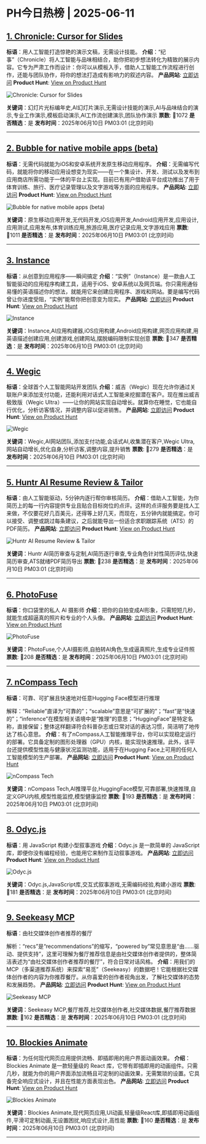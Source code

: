 # PH今日热榜 | 2025-06-11

## [1. Chronicle: Cursor for Slides](https://www.producthunt.com/posts/chronicle-cursor-for-slides?utm_campaign=producthunt-api&utm_medium=api-v2&utm_source=Application%3A+dev+%28ID%3A+189358%29)
**标语**：用人工智能打造惊艳的演示文稿，无需设计技能。
**介绍**：“纪事”（Chronicle）将人工智能与品味相结合，助你把初步想法转化为精致的展示内容。它专为严肃工作而设计：你可以从模板入手，借助人工智能工作流程进行创作，还能与团队协作，将你的想法打造成有影响力的叙述内容。
**产品网站**: [立即访问](https://www.producthunt.com/r/WTEU2NX62HXQYZ?utm_campaign=producthunt-api&utm_medium=api-v2&utm_source=Application%3A+dev+%28ID%3A+189358%29)
**Product Hunt**: [View on Product Hunt](https://www.producthunt.com/posts/chronicle-cursor-for-slides?utm_campaign=producthunt-api&utm_medium=api-v2&utm_source=Application%3A+dev+%28ID%3A+189358%29)

![Chronicle: Cursor for Slides](https://ph-files.imgix.net/2f727933-8173-4bcb-a93b-c0b0a35d9adc.png?auto=format)

**关键词**：幻灯片光标编年史,AI幻灯片演示,无需设计技能的演示,AI与品味结合的演示,专业工作演示,模板启动演示,AI工作流创建演示,团队协作演示
**票数**: 🔺1072
**是否精选**：是
**发布时间**：2025年06月10日 PM03:01 (北京时间)

---

## [2. Bubble for native mobile apps (beta)](https://www.producthunt.com/posts/bubble-for-native-mobile-apps-beta?utm_campaign=producthunt-api&utm_medium=api-v2&utm_source=Application%3A+dev+%28ID%3A+189358%29)
**标语**：无需代码就能为iOS和安卓系统开发原生移动应用程序。
**介绍**：无需编写代码，就能将你的移动应用设想变为现实——在一个集设计、开发、测试以及发布到应用商店所需功能于一体的平台上实现。目前已有用户借助该平台成功推出了用于体育训练、旅行、医疗记录管理以及文字游戏等方面的应用程序。
**产品网站**: [立即访问](https://www.producthunt.com/r/Z5USY33OXLEZGH?utm_campaign=producthunt-api&utm_medium=api-v2&utm_source=Application%3A+dev+%28ID%3A+189358%29)
**Product Hunt**: [View on Product Hunt](https://www.producthunt.com/posts/bubble-for-native-mobile-apps-beta?utm_campaign=producthunt-api&utm_medium=api-v2&utm_source=Application%3A+dev+%28ID%3A+189358%29)

![Bubble for native mobile apps (beta)](https://ph-files.imgix.net/d3b2bd21-0cea-46a4-9a5a-74e285212e02.png?auto=format)

**关键词**：原生移动应用开发,无代码开发,iOS应用开发,Android应用开发,应用设计,应用测试,应用发布,体育训练应用,旅游应用,医疗记录应用,文字游戏应用
**票数**: 🔺1011
**是否精选**：是
**发布时间**：2025年06月10日 PM03:01 (北京时间)

---

## [3. Instance](https://www.producthunt.com/posts/instance?utm_campaign=producthunt-api&utm_medium=api-v2&utm_source=Application%3A+dev+%28ID%3A+189358%29)
**标语**：从创意到应用程序——瞬间搞定
**介绍**：“实例”（Instance）是一款由人工智能驱动的应用程序构建工具，适用于iOS、安卓系统以及网页端。你只需用通俗易懂的英语描述你的想法，就能用它来创建应用程序、游戏和网站。要是编写代码曾让你进度受阻，“实例”能帮你把创意变为现实。
**产品网站**: [立即访问](https://www.producthunt.com/r/LFX26LQMFEEEIK?utm_campaign=producthunt-api&utm_medium=api-v2&utm_source=Application%3A+dev+%28ID%3A+189358%29)
**Product Hunt**: [View on Product Hunt](https://www.producthunt.com/posts/instance?utm_campaign=producthunt-api&utm_medium=api-v2&utm_source=Application%3A+dev+%28ID%3A+189358%29)

![Instance](https://ph-files.imgix.net/fb4d5145-d896-495d-8604-84554b030ceb.png?auto=format)

**关键词**：Instance,AI应用构建器,iOS应用构建,Android应用构建,网页应用构建,用英语描述创建应用,创建游戏,创建网站,摆脱编码限制实现创意
**票数**: 🔺347
**是否精选**：是
**发布时间**：2025年06月10日 PM03:01 (北京时间)

---

## [4. Wegic](https://www.producthunt.com/posts/wegic-3?utm_campaign=producthunt-api&utm_medium=api-v2&utm_source=Application%3A+dev+%28ID%3A+189358%29)
**标语**：全球首个人工智能网站开发团队
**介绍**：威吉（Wegic）现在允许你通过关联账户来添加支付功能，还能利用对话式人工智能来挖掘潜在客户。现在推出威吉极致版（Wegic Ultra）——让你的网站实现自动增长。就算你在睡觉，它也能自行优化，分析访客情况，并调整内容以促进销售。
**产品网站**: [立即访问](https://www.producthunt.com/r/P7QBBHD2ER2OAX?utm_campaign=producthunt-api&utm_medium=api-v2&utm_source=Application%3A+dev+%28ID%3A+189358%29)
**Product Hunt**: [View on Product Hunt](https://www.producthunt.com/posts/wegic-3?utm_campaign=producthunt-api&utm_medium=api-v2&utm_source=Application%3A+dev+%28ID%3A+189358%29)

![Wegic](https://ph-files.imgix.net/b193a188-aa82-4b6b-b7bd-8f81106d2980.png?auto=format)

**关键词**：Wegic,AI网站团队,添加支付功能,会话式AI,收集潜在客户,Wegic Ultra,网站自动增长,优化自身,分析访客,调整内容,提升销售
**票数**: 🔺279
**是否精选**：是
**发布时间**：2025年06月10日 PM03:01 (北京时间)

---

## [5. Huntr AI Resume Review & Tailor](https://www.producthunt.com/posts/huntr-ai-resume-review-tailor?utm_campaign=producthunt-api&utm_medium=api-v2&utm_source=Application%3A+dev+%28ID%3A+189358%29)
**标语**：由人工智能驱动，5分钟内逐行帮你审核简历。
**介绍**：借助人工智能，为你简历上的每一行内容提供专业且贴合目标岗位的点评。这样的点评服务要是找人工来做，不仅要花好几百美元，还得等上好几天，而现在，五分钟内就能搞定。你可以接受、调整或跳过每条建议，之后就能导出一份适合求职跟踪系统（ATS）的PDF简历。
**产品网站**: [立即访问](https://www.producthunt.com/r/OS67IZLQ66FVYS?utm_campaign=producthunt-api&utm_medium=api-v2&utm_source=Application%3A+dev+%28ID%3A+189358%29)
**Product Hunt**: [View on Product Hunt](https://www.producthunt.com/posts/huntr-ai-resume-review-tailor?utm_campaign=producthunt-api&utm_medium=api-v2&utm_source=Application%3A+dev+%28ID%3A+189358%29)

![Huntr AI Resume Review & Tailor](https://ph-files.imgix.net/a2c03ae6-4cd5-4741-9fce-0a02f064dbc4.png?auto=format)

**关键词**：Huntr AI简历审查与定制,AI简历逐行审查,专业角色针对性简历评估,快速简历审查,ATS就绪PDF简历导出
**票数**: 🔺238
**是否精选**：是
**发布时间**：2025年06月10日 PM03:01 (北京时间)

---

## [6. PhotoFuse](https://www.producthunt.com/posts/photofuse?utm_campaign=producthunt-api&utm_medium=api-v2&utm_source=Application%3A+dev+%28ID%3A+189358%29)
**标语**：你口袋里的私人 AI 摄影师
**介绍**：把你的自拍变成AI形象，只需短短几秒，就能生成超逼真的照片和专业的个人头像。
**产品网站**: [立即访问](https://www.producthunt.com/r/NIF3V6ZXFULOFG?utm_campaign=producthunt-api&utm_medium=api-v2&utm_source=Application%3A+dev+%28ID%3A+189358%29)
**Product Hunt**: [View on Product Hunt](https://www.producthunt.com/posts/photofuse?utm_campaign=producthunt-api&utm_medium=api-v2&utm_source=Application%3A+dev+%28ID%3A+189358%29)

![PhotoFuse](https://ph-files.imgix.net/7bb2b4b4-b391-4e64-812a-17f79d5ba836.jpeg?auto=format)

**关键词**：PhotoFuse,个人AI摄影师,自拍转AI角色,生成逼真照片,生成专业证件照
**票数**: 🔺208
**是否精选**：是
**发布时间**：2025年06月10日 PM03:01 (北京时间)

---

## [7. nCompass Tech](https://www.producthunt.com/posts/ncompass-tech?utm_campaign=producthunt-api&utm_medium=api-v2&utm_source=Application%3A+dev+%28ID%3A+189358%29)
**标语**：可靠、可扩展且快速地对任意Hugging Face模型进行推理

解释：“Reliable”直译为“可靠的”；“scalable”意思是“可扩展的”；“fast”是“快速的”；“inference”在模型相关语境中是“推理”的意思；“HuggingFace”是特定名称，直接保留；整体这样翻译符合科普杂志或日常对话的表达习惯，简洁明了地传达了核心意思。
**介绍**：有了nCompass人工智能推理平台，你可以实现稳定运行的部署。它具备定制的图形处理器（GPU）内核，能实现快速推理。此外，该平台还提供模型性能与健康状况监测功能，适用于在Hugging Face上可用的任何人工智能模型的生产部署。
**产品网站**: [立即访问](https://www.producthunt.com/r/2PK56UPV5ZKEEJ?utm_campaign=producthunt-api&utm_medium=api-v2&utm_source=Application%3A+dev+%28ID%3A+189358%29)
**Product Hunt**: [View on Product Hunt](https://www.producthunt.com/posts/ncompass-tech?utm_campaign=producthunt-api&utm_medium=api-v2&utm_source=Application%3A+dev+%28ID%3A+189358%29)

![nCompass Tech](https://ph-files.imgix.net/f4c85b86-6a7b-4e58-8886-1a1d6ce74dea.svg?auto=format)

**关键词**：nCompass Tech,AI推理平台,HuggingFace模型,可靠部署,快速推理,自定义GPU内核,模型性能监控,模型健康监控
**票数**: 🔺193
**是否精选**：是
**发布时间**：2025年06月10日 PM03:01 (北京时间)

---

## [8. Odyc.js](https://www.producthunt.com/posts/odyc-js?utm_campaign=producthunt-api&utm_medium=api-v2&utm_source=Application%3A+dev+%28ID%3A+189358%29)
**标语**：用 JavaScript 构建小型叙事游戏
**介绍**：Odyc.js 是一款简单的 JavaScript 库，即便你没有编程经验，也能用它来制作互动叙事游戏。
**产品网站**: [立即访问](https://www.producthunt.com/r/E63UXNOBF2WHBH?utm_campaign=producthunt-api&utm_medium=api-v2&utm_source=Application%3A+dev+%28ID%3A+189358%29)
**Product Hunt**: [View on Product Hunt](https://www.producthunt.com/posts/odyc-js?utm_campaign=producthunt-api&utm_medium=api-v2&utm_source=Application%3A+dev+%28ID%3A+189358%29)

![Odyc.js](https://ph-files.imgix.net/552903f9-55db-4565-9cb3-3bd65b781c26.png?auto=format)

**关键词**：Odyc.js,JavaScript库,交互式叙事游戏,无需编码经验,构建小游戏
**票数**: 🔺181
**是否精选**：是
**发布时间**：2025年06月10日 PM03:01 (北京时间)

---

## [9. Seekeasy MCP](https://www.producthunt.com/posts/seekeasy-mcp?utm_campaign=producthunt-api&utm_medium=api-v2&utm_source=Application%3A+dev+%28ID%3A+189358%29)
**标语**：由社交媒体创作者推荐的餐厅

解析：“recs”是“recommendations”的缩写，“powered by”常见意思是“由……驱动、提供支持”，这里可理解为餐厅推荐信息是由社交媒体创作者提供的，整体简洁表述为“由社交媒体创作者推荐的餐厅”，符合日常对话风格。
**介绍**：用我们的MCP（多渠道推荐系统）来探索“易觅”（Seekeasy）的数据吧！它能根据社交媒体创作者的内容为你推荐餐厅。从你喜爱的创作者视角出发，了解社交媒体的态势和发展趋势。
**产品网站**: [立即访问](https://www.producthunt.com/r/XRAZ7WECNZHR4W?utm_campaign=producthunt-api&utm_medium=api-v2&utm_source=Application%3A+dev+%28ID%3A+189358%29)
**Product Hunt**: [View on Product Hunt](https://www.producthunt.com/posts/seekeasy-mcp?utm_campaign=producthunt-api&utm_medium=api-v2&utm_source=Application%3A+dev+%28ID%3A+189358%29)

![Seekeasy MCP](https://ph-files.imgix.net/8030486f-affa-4949-bab3-b82b1e3056ac.png?auto=format)

**关键词**：Seekeasy MCP,餐厅推荐,社交媒体创作者,社交媒体数据,餐厅推荐数据
**票数**: 🔺162
**是否精选**：是
**发布时间**：2025年06月10日 PM03:01 (北京时间)

---

## [10. Blockies Animate](https://www.producthunt.com/posts/blockies-animate?utm_campaign=producthunt-api&utm_medium=api-v2&utm_source=Application%3A+dev+%28ID%3A+189358%29)
**标语**：为任何现代网页应用提供流畅、即插即用的用户界面动画效果。
**介绍**：Blockies Animate 是一款轻量级的 React 库，它带有即插即用的动画组件。只需几秒，就能为你的用户界面添加流畅且可定制的动画效果，无需繁琐的设置。它具备完全响应式设计，并且在性能方面表现出色。
**产品网站**: [立即访问](https://www.producthunt.com/r/3HYUEQNLEUFOXU?utm_campaign=producthunt-api&utm_medium=api-v2&utm_source=Application%3A+dev+%28ID%3A+189358%29)
**Product Hunt**: [View on Product Hunt](https://www.producthunt.com/posts/blockies-animate?utm_campaign=producthunt-api&utm_medium=api-v2&utm_source=Application%3A+dev+%28ID%3A+189358%29)

![Blockies Animate](https://ph-files.imgix.net/a81e0c2f-b32b-437f-bf37-91a2dccb017a.png?auto=format)

**关键词**：Blockies Animate,现代网页应用,UI动画,轻量级React库,即插即用动画组件,平滑可定制动画,无设置困扰,响应式设计,高性能
**票数**: 🔺160
**是否精选**：是
**发布时间**：2025年06月10日 PM03:01 (北京时间)

---

